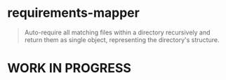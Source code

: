 requirements-mapper
===================

  > Auto-require all matching files within a directory recursively and return
  > them as single object, representing the directory's structure.


# WORK IN PROGRESS
